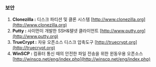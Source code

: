 ### 보안

1. **Clonezilla :** 디스크 파티션 및 클론 시스템  [http://www.clonezilla.org](http://www.clonezilla.org)
2. **Putty :** 사이먼이 개발한 SSH&텔넷 클라이언트 [http://www.putty.org](http://www.putty.org)
3. **TrueCrypt :** 자유 오픈소스 디스크 압축도구 [http://truecrypt.org](http://truecrypt.org)
4. **WinSCP :** 컴퓨터 통신 때의 안전한 파일 전송을 위한 윈동우용 오픈소스 [http://winscp.net/eng/index.php](http://winscp.net/eng/index.php)



